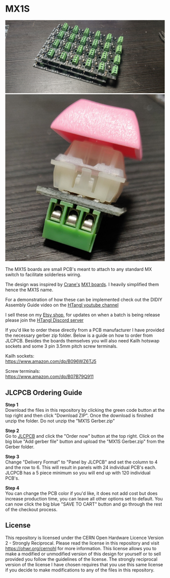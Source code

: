 # MX1S
![](https://github.com/HTangl/MX1S/blob/main/Pictures/Completed%20Panel.jpg)  
![](https://github.com/HTangl/MX1S/blob/main/Pictures/Switch%203.jpg)

The MX1S boards are small PCB's meant to attach to any standard MX switch to facilitate solderless wiring.  

The design was inspired by [Crane's](https://github.com/Crane1195) [MX1 boards](https://github.com/Crane1195/Model-MX1). I heavily simplified them hence the MX1S name.

For a demonstration of how these can be implemented check out the DIDIY Assembly Guide video on the [HTangl youtube channel](https://www.youtube.com/channel/UCIHJYzL-LAS2CVR-Q0J305w)  

I sell these on my [Etsy shop](https://www.etsy.com/shop/HTangl), for updates on when a batch is being release please join the [HTangl Discord server](https://discord.gg/yAeFsbCDpv)  

If you'd like to order these directly from a PCB manufacturer I have provided the necessary gerber zip folder. Below is a guide on how to order from JLCPCB. Besides the boards themselves you will also need Kailh hotswap sockets and some 3 pin 3.5mm pitch screw terminals.  

Kailh sockets:  
https://www.amazon.com/dp/B096WZ6TJ5  

Screw terminals:  
https://www.amazon.com/dp/B07B79Q911  

## JLCPCB Ordering Guide ##  

**Step 1**  
Download the files in this repository by clicking the green code button at the top right and then click "Download ZIP". Once the download is finished unzip the folder. Do not unzip the "MX1S Gerber.zip"  

**Step 2**  
Go to [JLCPCB](https://jlcpcb.com/) and click the "Order now" button at the top right. Click on the big blue "Add gerber file" button and upload the "MX1S Gerber.zip" from the Gerber folder.  

**Step 3**  
Change "Delivery Format" to "Panel by JLCPCB" and set the column to 4 and the row to 6. This will result in panels with 24 individual PCB's each. JLCPCB has a 5 piece minimum so you will end up with 120 individual PCB's.  

**Step 4**  
You can change the PCB color if you'd like, it does not add cost but does increase production time, you can leave all other options set to default. You can now click the big blue "SAVE TO CART" button and go through the rest of the checkout process.  

## License ##
This repository is licensed under the CERN Open Hardware Licence Version 2 - Strongly Reciprocal. Please read the license in this repository and visit https://ohwr.org/cernohl for more information. This license allows you to make a modified or unmodified version of this design for yourself or to sell provided you follow the guidelines of the license. The strongly reciprocal version of the license I have chosen requires that you use this same license if you decide to make modifications to any of the files in this repository.
